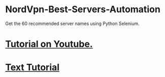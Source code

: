 # NordVpn-Best-Servers-Automation
Get the 60 recommended server names using Python Selenium.

# [Tutorial on Youtube.](https://youtu.be/EaWWJohfwAU)
# [Text Tutorial](https://selmiabderrahim.medium.com/automate-nordvpn-with-selenium-python-automation-tutorial-8931d0f77ed0)
